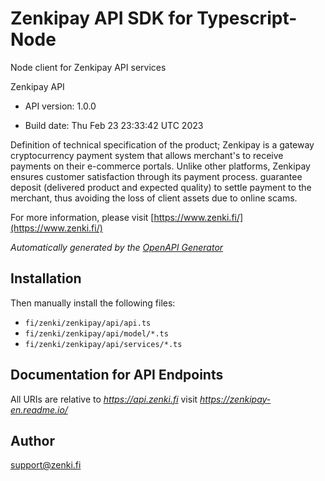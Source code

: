 # Zenkipay API SDK for Typescript-Node
Node client for Zenkipay API services

Zenkipay API

- API version: 1.0.0

- Build date: Thu Feb 23 23:33:42 UTC 2023

Definition of technical specification of the product; Zenkipay is a gateway
cryptocurrency payment system that allows merchant's to receive payments on their
e-commerce portals. Unlike other platforms,
Zenkipay ensures customer satisfaction through its payment process.
guarantee deposit (delivered product and expected quality) to settle
payment to the merchant, thus avoiding the loss of client assets due to
online scams.

For more information, please visit [https://www.zenki.fi/](https://www.zenki.fi/)

*Automatically generated by the [OpenAPI Generator](https://openapi-generator.tech)*

## Installation

Then manually install the following files:

- `fi/zenki/zenkipay/api/api.ts`
- `fi/zenki/zenkipay/api/model/*.ts`
- `fi/zenki/zenkipay/api/services/*.ts`

## Documentation for API Endpoints

All URIs are relative to *https://api.zenki.fi* visit *https://zenkipay-en.readme.io/*


## Author

support@zenki.fi
